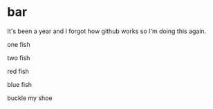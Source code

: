 # bar
It's been a year and I forgot how github works so I'm doing this again.

one fish

two fish

red fish 

blue fish

buckle my shoe
